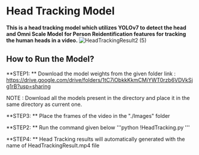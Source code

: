 # Head Tracking Model 
**This is a head tracking model which utilizes YOLOv7 to detect the head and Omni Scale Model for Person Reidentification features for tracking the human heads in a video.**
![HeadTrackingResult2 (5)](https://user-images.githubusercontent.com/44440114/212591528-1ee7e928-64ac-48d9-8afd-e1d1e67d2801.gif)

## How to Run the Model?

**STEP1: ** Download the model weights from the given folder link :
https://drive.google.com/drive/folders/1tC7iObkkKkmCMiYWT0rzb6VDVkSjg1rB?usp=sharing

NOTE : Download all the models present in the directory and place it in the same directory as current one.

**STEP3: ** Place the frames of the video in the "./Images" folder

**STEP2: ** Run the command given below
'''python
!HeadTracking.py
'''

**STEP4: ** Head Tracking results will automatically generated with the name of HeadTrackingResult.mp4 file




